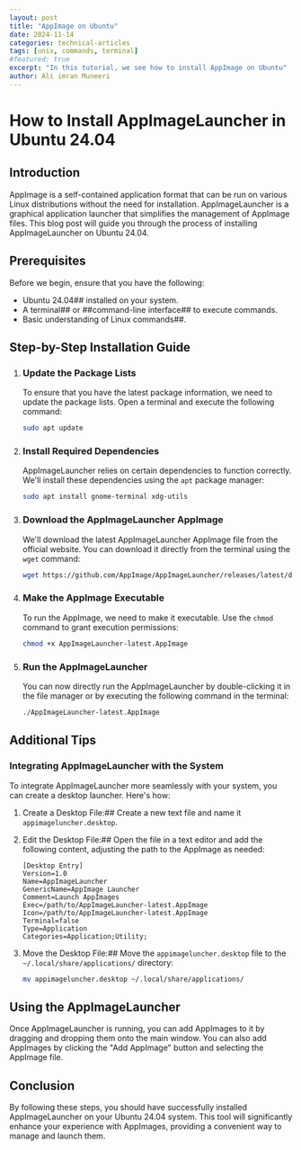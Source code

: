 ```yaml
---
layout: post
title: "AppImage on Ubuntu"
date: 2024-11-14
categories: technical-articles
tags: [unix, commands, terminal]
#featured: true
excerpt: "In this tutorial, we see how to install AppImage on Ubuntu"
author: Ali imran Muneeri
---
```

# How to Install AppImageLauncher in Ubuntu 24.04

## Introduction

AppImage is a self-contained application format that can be run on various Linux distributions without the need for installation. AppImageLauncher is a graphical application launcher that simplifies the management of AppImage files. This blog post will guide you through the process of installing AppImageLauncher on Ubuntu 24.04.

## Prerequisites

Before we begin, ensure that you have the following:

* Ubuntu 24.04## installed on your system.
* A terminal## or ##command-line interface## to execute commands.
* Basic understanding of Linux commands##.

## Step-by-Step Installation Guide

1. ### Update the Package Lists

   To ensure that you have the latest package information, we need to update the package lists. Open a terminal and execute the following command:

   ```bash
   sudo apt update
   ```

2. ### Install Required Dependencies

   AppImageLauncher relies on certain dependencies to function correctly. We'll install these dependencies using the `apt` package manager:

   ```bash
   sudo apt install gnome-terminal xdg-utils
   ```

3. ### Download the AppImageLauncher AppImage

   We'll download the latest AppImageLauncher AppImage file from the official website. You can download it directly from the terminal using the `wget` command:

   ```bash
   wget https://github.com/AppImage/AppImageLauncher/releases/latest/download/AppImageLauncher-latest.AppImage
   ```

4. ### Make the AppImage Executable

   To run the AppImage, we need to make it executable. Use the `chmod` command to grant execution permissions:

   ```bash
   chmod +x AppImageLauncher-latest.AppImage
   ```

5. ### Run the AppImageLauncher

   You can now directly run the AppImageLauncher by double-clicking it in the file manager or by executing the following command in the terminal:

   ```bash
   ./AppImageLauncher-latest.AppImage
   ```

## Additional Tips

### Integrating AppImageLauncher with the System

   To integrate AppImageLauncher more seamlessly with your system, you can create a desktop launcher. Here's how:

   1. Create a Desktop File:##
      Create a new text file and name it `appimageluncher.desktop`.
   2. Edit the Desktop File:##
      Open the file in a text editor and add the following content, adjusting the path to the AppImage as needed:

      ```
      [Desktop Entry]
      Version=1.0
      Name=AppImageLauncher
      GenericName=AppImage Launcher
      Comment=Launch AppImages
      Exec=/path/to/AppImageLauncher-latest.AppImage
      Icon=/path/to/AppImageLauncher-latest.AppImage
      Terminal=false
      Type=Application
      Categories=Application;Utility;
      ```

   3. Move the Desktop File:##
      Move the `appimageluncher.desktop` file to the `~/.local/share/applications/` directory:

      ```bash
      mv appimageluncher.desktop ~/.local/share/applications/
      ```

## Using the AppImageLauncher

   Once AppImageLauncher is running, you can add AppImages to it by dragging and dropping them onto the main window. You can also add AppImages by clicking the "Add AppImage" button and selecting the AppImage file.

## Conclusion

By following these steps, you should have successfully installed AppImageLauncher on your Ubuntu 24.04 system. This tool will significantly enhance your experience with AppImages, providing a convenient way to manage and launch them.
